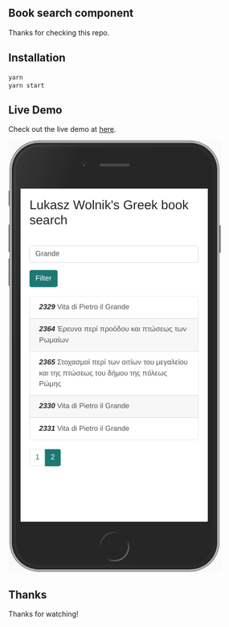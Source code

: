 ## Book search component

Thanks for checking this repo.

## Installation

```
yarn
yarn start
```

## Live Demo

Check out the live demo at [here](https://limal.github.io/moviedb-client-redux-saga-demo/).

![OTR in action](screenshot.png?raw=true "OTR in action")

## Thanks

Thanks for watching!

